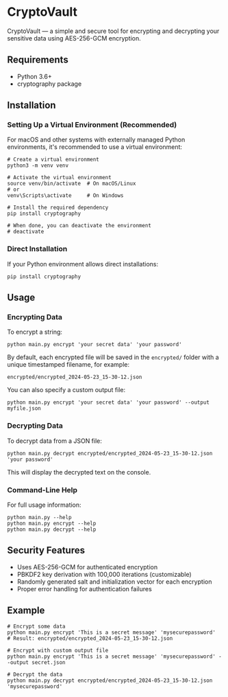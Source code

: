 # CryptoVault

CryptoVault — a simple and secure tool for encrypting and decrypting your sensitive data using AES-256-GCM encryption.

## Requirements

- Python 3.6+
- cryptography package

## Installation

### Setting Up a Virtual Environment (Recommended)

For macOS and other systems with externally managed Python environments, it's recommended to use a virtual environment:

```
# Create a virtual environment
python3 -m venv venv

# Activate the virtual environment
source venv/bin/activate  # On macOS/Linux
# or
venv\Scripts\activate     # On Windows

# Install the required dependency
pip install cryptography

# When done, you can deactivate the environment
# deactivate
```

### Direct Installation

If your Python environment allows direct installations:

```
pip install cryptography
```

## Usage

### Encrypting Data

To encrypt a string:

```
python main.py encrypt 'your secret data' 'your password'
```

By default, each encrypted file will be saved in the `encrypted/` folder with a unique timestamped filename, for example:

```
encrypted/encrypted_2024-05-23_15-30-12.json
```

You can also specify a custom output file:
```
python main.py encrypt 'your secret data' 'your password' --output myfile.json
```

### Decrypting Data

To decrypt data from a JSON file:

```
python main.py decrypt encrypted/encrypted_2024-05-23_15-30-12.json 'your password'
```

This will display the decrypted text on the console.

### Command-Line Help

For full usage information:

```
python main.py --help
python main.py encrypt --help
python main.py decrypt --help
```

## Security Features

- Uses AES-256-GCM for authenticated encryption
- PBKDF2 key derivation with 100,000 iterations (customizable)
- Randomly generated salt and initialization vector for each encryption
- Proper error handling for authentication failures

## Example

```
# Encrypt some data
python main.py encrypt 'This is a secret message' 'mysecurepassword'
# Result: encrypted/encrypted_2024-05-23_15-30-12.json

# Encrypt with custom output file
python main.py encrypt 'This is a secret message' 'mysecurepassword' --output secret.json

# Decrypt the data
python main.py decrypt encrypted/encrypted_2024-05-23_15-30-12.json 'mysecurepassword' 